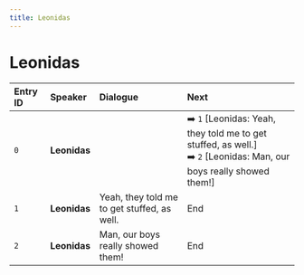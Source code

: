 ```yaml
---
title: Leonidas
---
```


# Leonidas


| Entry ID | Speaker | Dialogue | Next |
| :------- | :------ | :------- | :------------ |
| `0` | **Leonidas** |  | ➡️ `1` \[Leonidas: Yeah, they told me to get stuffed, as well\.\]<br>➡️ `2` \[Leonidas: Man, our boys really showed them\!\] |
| `1` | **Leonidas** | Yeah, they told me to get stuffed, as well\. | End |
| `2` | **Leonidas** | Man, our boys really showed them\! | End |
